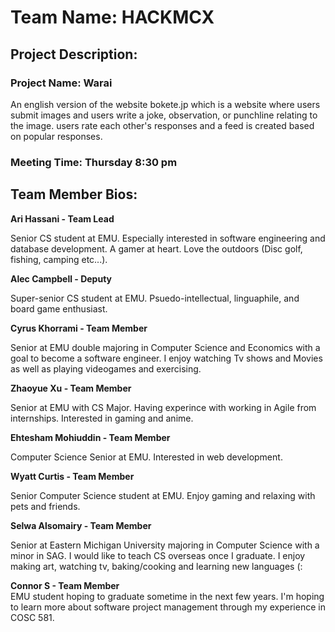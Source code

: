 # Team Name: HACKMCX

## Project Description:

### Project Name: Warai

An english version of the website bokete.jp which is a website where users 
submit images and users write a joke, observation, or punchline relating to 
the image. users rate each other's responses and a feed is created based on 
popular responses.

### Meeting Time: Thursday 8:30 pm

## Team Member Bios:

**Ari Hassani - Team Lead**

Senior CS student at EMU. Especially interested in software engineering and 
database development. A gamer at heart. Love the outdoors (Disc golf, fishing, camping etc...).

**Alec Campbell - Deputy**

Super-senior CS student at EMU. Psuedo-intellectual, linguaphile, and board game enthusiast.

**Cyrus Khorrami - Team Member**

Senior at EMU double majoring in Computer Science and Economics with a goal to become a software engineer. 
I enjoy watching Tv shows and Movies as well as playing videogames and exercising.

**Zhaoyue Xu - Team Member**

Senior at EMU with CS Major. Having experince with working in Agile from internships. Interested in gaming and anime.

**Ehtesham Mohiuddin - Team Member**

Computer Science Senior at EMU. Interested in web development. 

**Wyatt Curtis - Team Member**

Senior Computer Science student at EMU. Enjoy gaming and relaxing with pets and friends. 

**Selwa Alsomairy - Team Member**

Senior at Eastern Michigan University majoring in Computer Science with a minor in SAG. I would like to teach CS overseas once I graduate.
I enjoy making art, watching tv, baking/cooking and learning new languages (:

**Connor S - Team Member**  
  EMU student hoping to graduate sometime in the next few years. I'm hoping to learn more about software project 
  management through my experience in COSC 581.